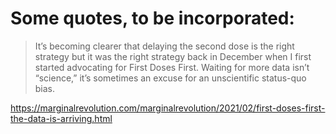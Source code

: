 # Some quotes, to be incorporated:

> It’s becoming clearer that delaying the second dose is the right strategy but it was the right strategy back in December when I first started advocating for First Doses First. Waiting for more data isn’t “science,” it’s sometimes an excuse for an unscientific status-quo bias. 

https://marginalrevolution.com/marginalrevolution/2021/02/first-doses-first-the-data-is-arriving.html

